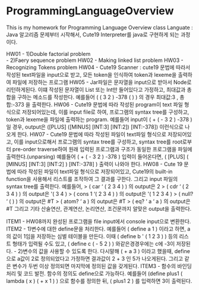 # ProgrammingLanguageOverview
This is my homework for Programming Language Overview class
Languate : Java
알고리즘 문제부터 시작해서, Cute19 Interpreter를 java로 구현하게 되는 과정이다.

HW01 - 1)Double factorial problem<br>
     - 2)Faery sequence problem
HW02 - Making linked list problem
HW03 - Recognizing Tokens problem
HW04 - Cute19 Scanner : cute19 문법에 따라서 작성된 text파일을 input으로 받고,
       모든 token을 인식하여 token과 lexeme을 출력하여 파일에 저장하는 프로그램
HW05 - Jar파일은 문자열을 input으로 받아서 Node로 리턴하게된다. 이떄 작성된 문자열이
       List 또는 Int만 들어있다고 가정하고, 최대값과 총 합을 구하는 메소드를 작성한다.
       예를들어 ( ( 3 2 ) -378 ( ) ) 의 경우 최대값:3 , 총합:-373 을 출력한다.
HW06 - Cute19 문법에 따라 작성된 program이 text 파일 형식으로 저장되어있는데, 
       이를 input file로 하여, 프로그램의 syntax tree를 구성하고, token과 lexeme을
       파일에 출력하는 program. 예를들어 input이 ( + ( - 3 2 ) -378 ) 일 경우,
       output은 ([PLUS] ([MINUS] [INT:3] [INT:2]) [INT:-378]) 이런식으로 나오게 한다.
HW07 - Cute19 문법에 따라 작성된 파일이 text파일 형식으로 저장되어있고, 이를 input으로해서
       프로그램의 syntax tree를 구성하고, syntax tree를 root로부터 pre-order traverse하여
       원래 입력된 프로그램과 구조가 동일한 프로그램을 파일에 출력한다.(unparsing)
       예를들어 ( + ( - 3 2 ) -378 ) 입력이 들어온다면,
       ( [PLUS] ( [MINUS] [INT:3] [INT:2] ) [INT:-378] ) 출력이 나와야 한다.
HW08 - Cute 19 문법에 따라 작성된 파일이 text파일 형식으로 저장되어있고, Cute19의 
       built-in function을 사용해서 리스트를 조작하여 그 결과를 구한다. 그리고 
       input 파일의 syntax tree를 출력한다. 예를들어,
       > ( car ‘ ( 2 3 4 ) ) 의 output은 2
       > ( cdr ‘ ( 2 3 4 ) ) 의 output은 '( 3 4 )
       > ( cons 1 ‘( 2 3 4 ) ) 의 output은 '( 1 2 3 4 )
       > ( null? ‘ ( ) ) 의 output은 #T
       > ( atom? ‘ a ) 의 output은 #T
       > ( eq? ‘ a ‘ a ) 의 output은 #T 
       그리고 기타 산술연산, 관계연산, 논리연산, 조건문까지 알맞은 output을 출력한다.
    
ITEM1 - HW08까지 완성된 프로그램을 file input에서 console input으로 변환한다.
ITEM2 - 1)변수에 대한 define문을 처리한다. 예를들어 ( define a 1 ) 이라고 하면, 
        a의 값이 1임을 저장하는 심벌 테이블을 만든다. 이때 ( define b ' ( 1 2 3 ) ) 등의 
        리스트 형태가 입력될 수도 있고, ( define c ( - 5 2 ) ) 와같은경경우에는 c에 -3이 저장된다.
      - 2)변수의 값을 사용할 수 있도록 한다. 다시말해 ( + a 3 ) 이라고 했을때, define으로 a값이 2로
        정의되었다고 가정하면 결과값이 2 + 3 인 5가 나오게된다. 그리고 같은 변수가 두번 이상 정의되면
        마지막에 정의된 값을 갖게된다. 
ITEM3 - 함수의 바인딩 처리 및 코드 발전. 함수의 정의도 define으로 가능하다.
        예를들어 (define plus1 ( lambda ( x ) ( + x 1 ) ) 으로 함수를 정의한 뒤,
        ( plus1 2 ) 를 입력하면 3이 출력된다.
